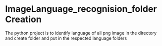 # ImageLanguage_recognision_folderCreation
The python project is to identify language of all png image in the directory and create folder and put in the respected language folders
